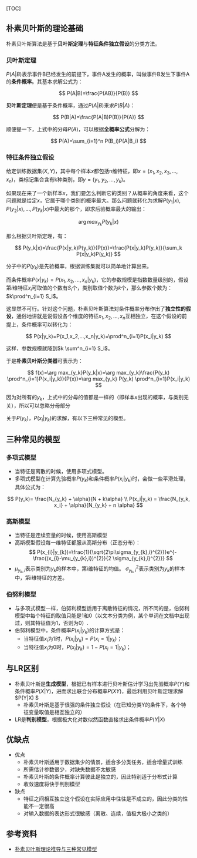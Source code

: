 [TOC]

## 朴素贝叶斯的理论基础

朴素贝叶斯算法是基于**贝叶斯定理**与**特征条件独立假设**的分类方法。

### 贝叶斯定理
$P(A|B)$表示事件B已经发生的前提下，事件A发生的概率，叫做事件B发生下事件A的**条件概率**。其基本求解公式为：

$$
P(A|B)=\frac{P(AB)}{P(B)}
$$

**贝叶斯定理**便是基于条件概率，通过$P(A|B)$来求$P(B|A)$：

$$
P(B|A)=\frac{P(A|B)P(B)}{P(A)}
$$

顺便提一下，上式中的分母$P(A)$，可以根据**全概率公式**分解为：

$$
P(A)=\sum_{i=1}^n P(B_i)P(A|B_i)
$$

### 特征条件独立假设
给定训练数据集$(X,Y)$，其中每个样本$x$都包括n维特征，即$x=(x_1,x_2,x_3,...,x_n)$，类标记集合含有k种类别，即$y=(y_1,y_2,...,y_k)$。

如果现在来了一个新样本$x$，我们要怎么判断它的类别？从概率的角度来看，这个问题就是给定$x$，它属于哪个类别的概率最大。那么问题就转化为求解$P(y_1|x),P(y_2|x),...,P(y_k|x)$中最大的那个，即求后验概率最大的输出：

$$
\arg max_{y_k} P(y_k|x)
$$

那么根据贝叶斯定理，有：

$$
P(y_k|x)=\frac{P(x|y_k)P(y_k)}{P(x)}=\frac{P(x|y_k)P(y_k)}{\sum_k P(x|y_k)P(y_k)}
$$

分子中的$P(y_k)$是先验概率，根据训练集就可以简单地计算出来。

而条件概率$P(x|y_k)=P(x_1,x_2,...,x_n|y_k)$，它的参数规模是指数数量级别的，假设第$i$维特征$x_i$可取值的个数有$S_i$个，类别取值个数为$k$个，那么参数个数为：$k\prod^n_{i=1} S_i$。

这显然不可行。针对这个问题，朴素贝叶斯算法对条件概率分布作出了**独立性的假设**，通俗地讲就是说假设各个维度的特征$x_1,x_2,...,x_n$互相独立，在这个假设的前提上，条件概率可以转化为：

$$
P(x|y_k)=P(x_1,x_2,...,x_n|y_k)=\prod^n_{i=1}P(x_i|y_k)
$$

这样，参数规模就降到$k \sum^n_{i=1} S_i$。

于是**朴素贝叶斯分类器**可表示为：

$$
f(x)=\arg max_{y_k}P(y_k|x)=\arg max_{y_k}\frac{P(y_k) \prod^n_{i=1}P(x_i|y_k)}{P(x)}=\arg max_{y_k} P(y_k) \prod^n_{i=1}P(x_i|y_k)
$$

因为对所有的$y_k$，上式中的分母的值都是一样的（即样本$x$出现的概率，与类别无关），所以可以忽略分母部分

关于$P(y_k)$，$P(x_i|y_k)$的求解，有以下三种常见的模型。

## 三种常见的模型

### 多项式模型

- 当特征是离散的时候，使用多项式模型。
- 多项式模型在计算先验概率$P(y_k)$和条件概率$P(x_i|y_k)$时，会做一些平滑处理，具体公式为：

$$
P(y_k)= \frac{N_{y_k} + \alpha}{N + k\alpha} \\
P(x_i|y_k) = \frac{N_{y_k, x_i} + \alpha}{N_{y_k} + n \alpha}
$$

### 高斯模型
- 当特征是连续变量的时候，使用高斯模型
- 高斯模型假设每一维特征都服从高斯分布（正态分布）：
$$
P(x_{i}|y_{k})=\frac{1}{\sqrt{2\pi\sigma_{y_{k},i}^{2}}}e^{-\frac{(x_{i}-\mu_{y_{k},i})^{2}}{2 \sigma_{y_{k},i}^{2}}}
$$
- $\mu_{y_{k},i}$表示类别为$y_{k}$的样本中，第i维特征的均值。 $\sigma_{y_{k},i}^{2}$表示类别为$y_{k}$的样本中，第i维特征的方差。

### 伯努利模型
- 与多项式模型一样，伯努利模型适用于离散特征的情况，所不同的是，伯努利模型中每个特征的取值只能是1和0（以文本分类为例，某个单词在文档中出现过，则其特征值为1，否则为0）.
- 伯努利模型中，条件概率$P(x_{i}|y_{k})$的计算方式是：
    - 当特征值$x_{i}$为1时，$P(x_{i}|y_{k})=P(x_{i}=1|y_{k})$；
    - 当特征值$x_{i}$为0时，$P(x_{i}|y_{k})=1-P(x_{i}=1|y_{k})$；

## 与LR区别
- 朴素贝叶斯是**生成模型**，根据已有样本进行贝叶斯估计学习出先验概率$P(Y)$和条件概率$P(X|Y)$，进而求出联合分布概率$P(XY)$，最后利用贝叶斯定理求解$P(Y|X) $
    - 朴素贝叶斯是基于很强的条件独立假设（在已知分类Y的条件下，各个特征变量取值是相互独立的）
- LR是**判别模型**，根据极大化对数似然函数直接求出条件概率$P(Y|X)$

## 优缺点
- 优点
    - 朴素贝叶斯适用于数据集少的情景，适合多分类任务，适合增量式训练
    - 所需估计参数很少，对缺失数据不太敏感
    - 朴素贝叶斯的条件概率计算彼此是独立的，因此特别适于分布式计算
    - 收敛速度将快于判别模型
- 缺点
    - 特征之间相互独立这个假设在实际应用中往往是不成立的，因此分类的性能不一定很高
    - 对输入数据的表达形式很敏感（离散、连续，值极大极小之类的）

## 参考资料
- [朴素贝叶斯理论推导与三种常见模型](http://blog.csdn.net/u012162613/article/details/48323777)